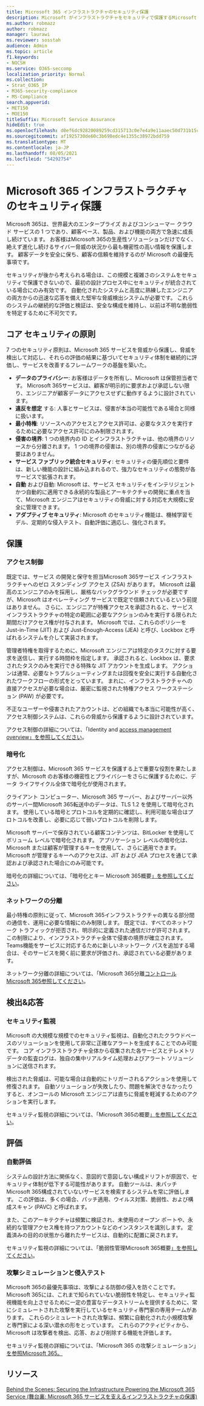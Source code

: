 ```yaml
---
title: Microsoft 365 インフラストラクチャのセキュリティ保護
description: Microsoft がインフラストラクチャをセキュリティで保護するMicrosoft 365説明します。
ms.author: robmazz
author: robmazz
manager: laurawi
ms.reviewer: sosstah
audience: Admin
ms.topic: article
f1.keywords:
- NOCSH
ms.service: O365-seccomp
localization_priority: Normal
ms.collection:
- Strat_O365_IP
- M365-security-compliance
- MS-Compliance
search.appverid:
- MET150
- MOE150
titleSuffix: Microsoft Service Assurance
hideEdit: true
ms.openlocfilehash: d0ef6dc92820089259cd315713c0e7e4a9e11aaec50d731b15cd6e826a721107
ms.sourcegitcommit: af1925730de60c3b698edc4e1355c38972bdd759
ms.translationtype: MT
ms.contentlocale: ja-JP
ms.lasthandoff: 08/05/2021
ms.locfileid: "54292754"
---
```

# <a name="securing-the-microsoft-365-infrastructure"></a>Microsoft 365 インフラストラクチャのセキュリティ保護

Microsoft 365は、世界最大のエンタープライズ およびコンシューマー クラウド サービスの 1 つであり、顧客ベース、製品、および機能の両方で急速に成長し続けています。 お客様はMicrosoft 365の生産性ソリューションだけでなく、絶えず進化し続けるサイバー脅威の状況から最も機密性の高い情報を保護します。 顧客データを安全に保ち、顧客の信頼を維持するのが Microsoft の最優先事項です。

セキュリティが後から考えられる場合は、この規模と複雑さのシステムをセキュリティで保護できないので、最初の設計プロセス中にセキュリティが統合されている場合にのみ有効です。 自動化されたシステムと高度に熟練したエンジニアの両方からの迅速な応答を備えた堅牢な脅威検出システムが必要です。 これらのシステムの継続的な評価と検証は、安全な構成を維持し、以前は不明な脆弱性を特定するために不可欠です。

## <a name="core-security-principles"></a>コア セキュリティの原則

7 つのセキュリティ原則は、Microsoft 365 サービスを脅威から保護し、脅威を検出して対応し、それらの評価の結果に基づいてセキュリティ体制を継続的に評価し、サービスを改善するフレームワークの基盤を築いた。 

- **データのプライバシー**: お客様はデータを所有し、Microsoft は保管担当者です。 Microsoft 365サービスは、顧客が明示的に要求および承認しない限り、エンジニアが顧客データにアクセスせずに動作するように設計されています。
- **違反を想定** する: 人事とサービスは、侵害が本当の可能性である場合と同様に扱います。
- **最小特権**: リソースへのアクセスとアクセス許可は、必要なタスクを実行するために必要なアクセス許可にのみ制限されます。
- **侵害の境界**: 1 つの境界内の ID とインフラストラクチャは、他の境界のリソースから分離されます。 1 つの境界の侵害は、別の境界の侵害につながる必要はありません。
- **サービス ファブリック統合セキュリティ**: セキュリティの優先順位と要件は、新しい機能の設計に組み込まれるので、強力なセキュリティの態勢が各サービスで拡張されます。
- **自動** および自動: Microsoft は、サービス セキュリティをインテリジェントかつ自動的に適用できる永続的な製品とアーキテクチャの開発に重点を当て、Microsoft エンジニアはセキュリティの脅威に対する対応を大規模に安全に管理できます。
- **アダプティブ セキュリティ**: Microsoft のセキュリティ機能は、機械学習モデル、定期的な侵入テスト、自動評価に適応し、強化されます。

## <a name="protection"></a>保護

### <a name="access-control"></a>アクセス制御

既定では、サービス の開発と保守を担当Microsoft 365サービス インフラストラクチャへのゼロ スタンディング アクセス (ZSA) があります。 Microsoft は最高のエンジニアのみを採用し、厳格なバックグラウンド チェックが必要ですが、Microsoft はオペレーティング サービスで既定で信頼されているという前提はありません。 さらに、エンジニアが特権アクセスを承認されると、サービス インフラストラクチャの特定の範囲に必要なアクションのみを実行する限られた期間だけアクセス権が付与されます。 Microsoft では、これらのポリシーを Just-in-Time (JIT) および Just-Enough-Access (JEA) と呼び、Lockbox と呼ばれるシステムを介して実装されます。

管理者特権を取得するために、Microsoft エンジニアは特定のタスクに対する要求を送信し、実行する時間枠を指定します。 承認されると、Lockbox は、要求されたタスクのみを実行できる特殊な JIT アカウントを生成します。 アクションは通常、必要なトラブルシューティングまたは回復を安全に実行する自動化されたワークフローの形式をとっています。 まれに、インフラストラクチャへの直接アクセスが必要な場合は、厳密に監視された特権アクセス ワークステーション (PAW) が必要です。

不正なユーザーや侵害されたアカウントは、どの組織でも本当に可能性が高く、アクセス制御システムは、これらの脅威から保護するように設計されています。

アクセス制御の詳細については、「Identity and [access management overview」を参照してください](assurance-identity-and-access-management.md)。

### <a name="encryption"></a>暗号化

アクセス制御は、Microsoft 365 サービスを保護する上で重要な役割を果たしますが、Microsoft のお客様の機密性とプライバシーをさらに保護するために、データ ライフサイクル全体で暗号化が使用されます。

クライアント コンピューター、Microsoft 365 サーバー、およびサーバー以外のサーバー間Microsoft 365転送中のデータは、TLS 1.2 を使用して暗号化されます。 使用している暗号とプロトコルを定期的に確認し、利用可能な場合はプロトコルを改善し、必要に応じて弱いプロトコルを削除します。

Microsoft サーバーで保存されている顧客コンテンツは、BitLocker を使用してボリューム レベルで暗号化されます。 アプリケーション レベルの暗号化は、Microsoft または顧客が管理するキーを使用して、さらに適用できます。 Microsoft が管理するキーへのアクセスは、JIT および JEA プロセスを通じて承認および承認された場合にのみ可能です。

暗号化の詳細については、「暗号化とキー Microsoft 365概要[」を参照してください](assurance-encryption.md)。

### <a name="network-isolation"></a>ネットワークの分離

最小特権の原則に従って、Microsoft 365インフラストラクチャの異なる部分間の通信を、運用に必要な情報にのみ制限します。 既定では、すべてのネットワーク トラフィックが拒否され、明示的に定義された通信だけが許可されます。 この制限により、インフラストラクチャ全体で侵害の境界が確立されます。 Teams機能をサービスに対応するために新しいネットワーク パスを追加する場合は、そのサービスを開く前に要求が評価され、承認されている必要があります。

ネットワーク分離の詳細については、「Microsoft 365分離[コントロールMicrosoft 365参照してください](/microsoft-365/enterprise/microsoft-365-isolation-controls)。

## <a name="detection--response"></a>検出&応答

### <a name="security-monitoring"></a>セキュリティ監視

Microsoft の大規模な規模でのセキュリティ監視は、自動化されたクラウドベースのソリューションを使用して非常に正確なアラートを生成することでのみ可能です。 コア インフラストラクチャ全体から収集された各サービスとテレメトリ データの監査ログは、独自の集中リアルタイム処理およびアラート ソリューションに送信されます。

検出された脅威は、可能な場合は自動的にトリガーされるアクションを使用して修復されます。 自動ソリューションが失敗したり、問題を解決できなかったりすると、オンコールの Microsoft エンジニアは直ちに脅威を軽減するためのアクションを実行します。

セキュリティ監視の詳細については、「Microsoft 365の概要[」を参照してください](assurance-security-monitoring.md)。

## <a name="assessment"></a>評価

### <a name="automated-assessments"></a>自動評価

システムの設計方法に関係なく、意図的で意図しない構成ドリフトが原因で、セキュリティ体制が低下する可能性があります。 自動ツールは、未パッチMicrosoft 365構成されていないサービスを検索するシステムを常に評価します。 この評価は、多くの場合、パッチ適用、ウイルス対策、脆弱性、および構成スキャン (PAVC) と呼ばれます。

また、このアーキテクチャは頻繁に検証され、未使用のオープン ポートや、永続的な管理アクセス権を持つアカウントなどのインスタンスを識別します。 定義済みの目的の状態から離れたサービスは、自動的に配置に戻されます。

セキュリティ監視の詳細については、「脆弱性管理Microsoft 365概要[」を参照してください](assurance-vulnerability-management.md)。

### <a name="attack-simulation-and-penetration-testing"></a>攻撃シミュレーションと侵入テスト

Microsoft 365の最優先事項は、攻撃による防御の侵入を防ぐことです。 Microsoft 365には、これまで知られていない脆弱性を特定し、セキュリティ監視機能を向上させるために一定の豊富なデータストリームを提供するために、常にシミュレートされた攻撃を実行しているセキュリティ専門家の専用チームがあります。 これらのシミュレートされた攻撃は、頻繁に自動化された小規模攻撃と専門家による深い潜水の形をとっています。 これらのアクティビティから、Microsoft は攻撃者を検出、応答、および削除する機能を評価します。

セキュリティ監視の詳細については、「Microsoft 365 の攻撃シミュレーション」[を参照Microsoft 365。](assurance-monitoring-and-testing.md)

## <a name="resources"></a>リソース

[Behind the Scenes: Securing the Infrastructure Powering the Microsoft 365 Service (舞台裏: Microsoft 365 サービスを支えるインフラストラクチャの保護)](https://download.microsoft.com/download/c/4/5/c45b197e-f0d9-4f40-bd5f-ed8fc7d0cd8c/M365DCSecurityIntro_Whitepaper.pdf)
